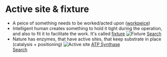# Active site & fixture

- A peice of something needs to be worked/acted upon ([workpeice](https://en.wikipedia.org/wiki/Workpiece))
- Intelligent human creates something to hold it tight during the operation, and also to fit it to facilitate the work. It's called [fixture](https://en.wikipedia.org/wiki/Fixture_(tool))
![Fixture](https://upload.wikimedia.org/wikipedia/commons/b/bb/TH11-50kN-pincer-grip.jpg)
[Search](https://www.google.com/search?q=fixture&source=lnms&tbm=isch&sa=X&ved=2ahUKEwiayM_q3u_zAhXQ8rsIHUjiDcQQ_AUoAXoECAEQAw&biw=1294&bih=668&dpr=1)
- Nature has enzymes, that have active sites, that keep substrate in place (catalysis + positioning)
![Active site](https://upload.wikimedia.org/wikipedia/commons/9/9f/Lock_and_key.png)
[ATP Synthase](https://youtu.be/kXpzp4RDGJI?t=58)   
[Search](https://www.google.com/search?q=active+site&source=lnms&tbm=isch&sa=X&ved=2ahUKEwiCjJK44O_zAhWshP0HHd4dA8MQ_AUoAXoECAEQAw)
